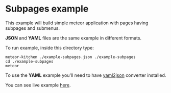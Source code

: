 Subpages example
================

This example will build simple meteor application with pages having subpages and submenus.

**JSON** and **YAML** files are the same example in different formats.

To run example, inside this directory type:

```
meteor-kitchen ./example-subpages.json ./example-subpages
cd ./example-subpages
meteor
```

To use the **YAML** example you'll need to have <a href="https://www.npmjs.org/package/yaml2json" target="_blank">yaml2json</a> converter installed.

You can see live example <a href="http://generator-subpages.meteor.com" target="_blank">here</a>.
